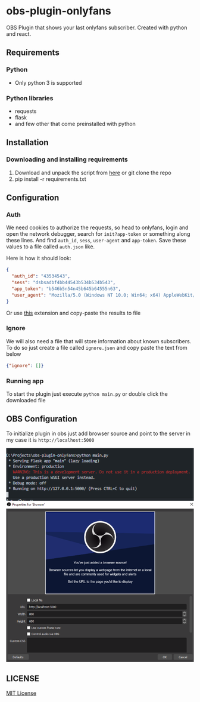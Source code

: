 # obs-plugin-onlyfans

OBS Plugin that shows your last onlyfans subscriber. Created with python and react.

## Requirements

### Python

- Only python 3 is supported

### Python libraries

- requests
- flask
- and few other that come preinstalled with python

## Installation

### Downloading and installing requirements

1. Download and unpack the script from [here](https://github.com/xnetcat/obs-plugin-onlyfans/archive/master.zip) or git clone the repo
2. pip install -r requirements.txt

## Configuration

### Auth

We need cookies to authorize the requests, so head to onlyfans, login and open the network debugger, search for `init?app-token` or something along these lines. And find `auth_id`, `sess`, `user-agent` and `app-token`. Save these values to a file called `auth.json` like.

Here is how it should look:

```json
{
  "auth_id": "43534543",
  "sess": "dsbsadbf4bb44543b534b534b543",
  "app_token": "b546b5n54n45b645b64555n63",
  "user_agent": "Mozilla/5.0 (Windows NT 10.0; Win64; x64) AppleWebKit/537.36 (KHTML, like Gecko) Chrome/88.0.4324.104 Safari/537.36",
}
```

Or use [this](https://github.com/M-rcus/OnlyFans-Cookie-Helper) extension and copy-paste the results to file

### Ignore

We will also need a file that will store information about known subscribers. To do so just create a file called `ignore.json` and copy paste the text from below

```json
{"ignore": []}
```

### Running app

To start the plugin just execute `python main.py` or double click the downloaded file

## OBS Configuration

To initialize plugin in obs just add browser source and point to the server in my case it is `http://localhost:5000`

![server](./docs/server.png)
![obs](./docs/obs.png)

## LICENSE

[MIT License](./LICENSE)
